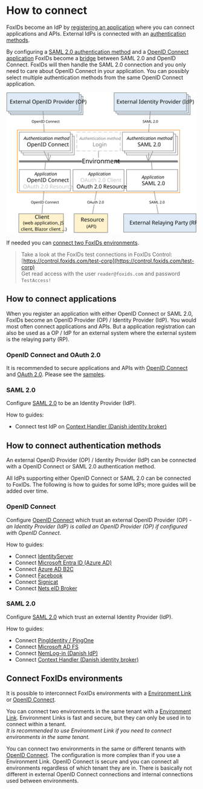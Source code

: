 ﻿# How to connect

FoxIDs become an IdP by [registering an application](connections.md#application-registration) where you can connect applications and APIs. External IdPs is connected with an [authentication methods](connections.md#authentication-method).

By configuring a [SAML 2.0 authentication method](auth-method-saml-2.0.md) and a [OpenID Connect application](app-reg-oidc.md) FoxIDs become a [bridge](bridge.md) between SAML 2.0 and OpenID Connect. 
FoxIDs will then handle the SAML 2.0 connection and you only need to care about OpenID Connect in your application. You can possibly select multiple authentication methods from the same OpenID Connect application.

![How to connect with applications and authentication methods](images/how-to-connect.svg)

If needed you can [connect two FoxIDs environments](#connect-foxids-environments).

> Take a look at the FoxIDs test connections in FoxIDs Control: [https://control.foxids.com/test-corp](https://control.foxids.com/test-corp)  
> Get read access with the user `reader@foxids.com` and password `TestAccess!`

## How to connect applications
When you register an application with either OpenID Connect or SAML 2.0, FoxIDs become an OpenID Provider (OP) / Identity Provider (IdP). 
You would most often connect applications and APIs. But a application registration can also be used as a OP / IdP for an external system where the external system is the relaying party (RP). 

### OpenID Connect and OAuth 2.0
It is recommended to secure applications and APIs with [OpenID Connect](app-reg-oidc.md) and [OAuth 2.0](app-reg-oauth-2.0.md). Please see the [samples](samples.md).

### SAML 2.0
Configure [SAML 2.0](app-reg-saml-2.0.md) to be an Identity Provider (IdP).

How to guides:

- Connect test IdP on [Context Handler (Danish identity broker)](howto-saml-2.0-context-handler.md)

## How to connect authentication methods

An external OpenID Provider (OP) / Identity Provider (IdP) can be connected with a OpenID Connect or SAML 2.0 authentication method.

All IdPs supporting either OpenID Connect or SAML 2.0 can be connected to FoxIDs. The following is how to guides for some IdPs; more guides will be added over time.

### OpenID Connect

Configure [OpenID Connect](auth-method-oidc.md) which trust an external OpenID Provider (OP) - *an Identity Provider (IdP) is called an OpenID Provider (OP) if configured with OpenID Connect*.

How to guides:

- Connect [IdentityServer](auth-method-howto-oidc-identityserver.md)
- Connect [Microsoft Entra ID (Azure AD)](auth-method-howto-oidc-azure-ad.md) 
- Connect [Azure AD B2C](auth-method-howto-oidc-azure-ad-b2c.md) 
- Connect [Facebook](auth-method-howto-oidc-facebook.md)
- Connect [Signicat](auth-method-howto-oidc-signicat.md)
- Connect [Nets eID Broker](auth-method-howto-oidc-nets-eid-broker.md)

### SAML 2.0

Configure [SAML 2.0](auth-method-saml-2.0.md) which trust an external Identity Provider (IdP).

How to guides:

- Connect [PingIdentity / PingOne](auth-method-howto-saml-2.0-pingone.md)
- Connect [Microsoft AD FS](auth-method-howto-saml-2.0-adfs.md)
- Connect [NemLog-in (Danish IdP)](auth-method-howto-saml-2.0-nemlogin.md)
- Connect [Context Handler (Danish identity broker)](howto-saml-2.0-context-handler.md)

## Connect FoxIDs environments

It is possible to interconnect FoxIDs environments with a [Environment Link](howto-environmentlink-foxids.md) or [OpenID Connect](howto-oidc-foxids.md).

You can connect two environments in the same tenant with a [Environment Link](howto-environmentlink-foxids.md).
Environment Links is fast and secure, but they can only be used in to connect within a tenant.  
*It is recommended to use Environment Link if you need to connect environments in the same tenant.*

You can connect two environments in the same or different tenants with [OpenID Connect](howto-oidc-foxids.md). The configuration is more complex than if you use a Environment Link. 
OpenID Connect is secure and you can connect all environments regardless of which tenant they are in. There is basically not different in external OpenID Connect connections and internal connections used between environments.
